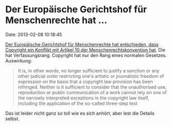 Der Europäische Gerichtshof für Menschenrechte hat \...
=======================================================

Date: 2013-02-08 10:18:45

[Der Europäische Gerichtshof für Menschenrechte hat entschieden, dass
Copyright ein Konflikt mit Artikel 10 der Menschenrechtskonvention
hat](http://falkvinge.net/2013/02/07/court-of-human-rights-convictions-for-file-sharing-violates-human-rights/).
Die hat Verfassungsrang. Copyright hat nur den Rang eines normalen
Gesetzes. Auswirkung:

> It is, in other words, no longer sufficient to justify a sanction or
> any other judicial order restricting one's artistic or journalistic
> freedom of expression on the basis that a copyright law provision has
> been infringed. Neither is it sufficient to consider that the
> unauthorised use, reproduction or public communication of a work
> cannot rely on one of the narrowly interpreted exceptions in the
> copyright law itself, including the application of the so-called
> three-step test

Das ist leider nicht ganz so toll wie es sich anhört, aber lest die
Details selbst.
